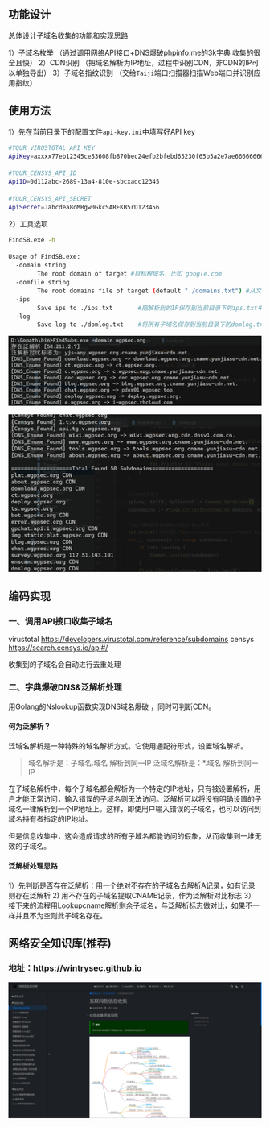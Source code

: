 ## 功能设计

总体设计子域名收集的功能和实现思路

1）子域名枚举   （通过调用网络API接口+DNS爆破phpinfo.me的3k字典 收集的很全且快）
2）CDN识别      （把域名解析为IP地址，过程中识别CDN，非CDN的IP可以单独导出）
3）子域名指纹识别 （交给`Taiji`端口扫描器扫描Web端口并识别应用指纹）

## 使用方法

1）先在当前目录下的配置文件`api-key.ini`中填写好API key

```bash
#YOUR_VIRUSTOTAL_API_KEY
ApiKey=axxxx77eb12345ce53608fb870bec24efb2bfebd65230f65b5a2e7ae66666666

#YOUR_CENSYS_API_ID
ApiID=0d112abc-2689-13a4-810e-sbcxadc12345

#YOUR_CENSYS_API_SECRET
ApiSecret=Jabcdea8oMBgw0GkcSAREKB5rD123456
```

2）工具选项

```bash
FindSB.exe -h

Usage of FindSB.exe:
  -domain string
        The root domain of target #目标根域名，比如 google.com
  -domfile string
        The root domains file of target (default "./domains.txt") #从文件中读取根域名列表
  -ips
        Save ips to ./ips.txt   	#把解析到的IP保存到当前目录下的ips.txt中
  -log
        Save log to ./domlog.txt	#将所有子域名保存到当前目录下的domlog.txt中
```

![](./img/image-20230423195137160.png)

![](./img/image-20230423195233502.png)

编码实现
----------

### 一、调用API接口收集子域名

virustotal https://developers.virustotal.com/reference/subdomains
censys     https://search.censys.io/api#/

收集到的子域名会自动进行去重处理

### 二、字典爆破DNS&泛解析处理

用Golang的Nslookup函数实现DNS域名爆破 ，同时可判断CDN。

#### 何为泛解析？

泛域名解析是一种特殊的域名解析方式。它使用通配符形式，设置域名解析。

> 域名解析是：子域名.域名  解析到同一IP
> 泛域名解析是：*.域名        解析到同一IP

在子域名解析中，每个子域名都会解析为一个特定的IP地址，只有被设置解析，用户才能正常访问，输入错误的子域名则无法访问。泛解析可以将没有明确设置的子域名一律解析到一个IP地址上。这样，即使用户输入错误的子域名，也可以访问到域名持有者指定的IP地址。

但是信息收集中，这会造成请求的所有子域名都能访问的假象，从而收集到一堆无效的子域名。

#### 泛解析处理思路

1）先判断是否存在泛解析：用一个绝对不存在的子域名去解析A记录，如有记录则存在泛解析
2)  用不存在的子域名提取CNAME记录，作为泛解析对比标志
3）接下来的流程用Lookupcname解析剩余子域名，与泛解析标志做对比，如果不一样并且不为空则此子域名存在。

## 网络安全知识库(推荐)

### 地址：https://wintrysec.github.io

![wiki](./img/image-20230423200400217.png)